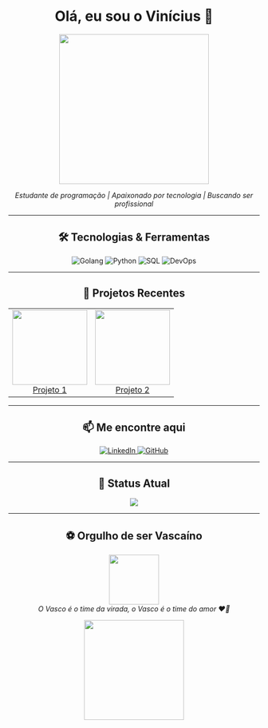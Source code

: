 <h1 align="center">Olá, eu sou o Vinícius 👋</h1>

<p align="center">
  <img src="https://media.giphy.com/media/LHZyixOnHwDDy/giphy.gif" width="300"/>
</p>

<p align="center">
  <em>Estudante de programação | Apaixonado por tecnologia | Buscando ser profissional</em>
</p>

---

<h2 align="center">🛠 Tecnologias & Ferramentas</h2>
<p align="center">
  <img alt="Golang" src="https://img.shields.io/badge/Go-00ADD8?style=for-the-badge&logo=go&logoColor=white(https://https://i.imgur.com/CtiJmVz.png" />
  <img alt="Python" src="https://img.shields.io/badge/Python-3776AB?style=for-the-badge&logo=python&logoColor=white" />
  <img alt="SQL" src="https://img.shields.io/badge/SQL-4479A1?style=for-the-badge&logo=postgresql&logoColor=white" />
  <img alt="DevOps" src="https://img.shields.io/badge/DevOps-0A66C2?style=for-the-badge&logo=azuredevops&logoColor=white" />
</p>

---

<h2 align="center">🚀 Projetos Recentes</h2>

<table align="center" cellspacing="15">
  <tr>
    <td align="center">
      <a href="https://github.com/seu-usuario/projeto1" target="_blank">
        <img src="https://user-images.githubusercontent.com/0000000/placeholder1.png" width="150" />
        <br />
        Projeto 1
      </a>
    </td>
    <td align="center">
      <a href="https://github.com/seu-usuario/projeto2" target="_blank">
        <img src="https://user-images.githubusercontent.com/0000000/placeholder2.png" width="150" />
        <br />
        Projeto 2
      </a>
    </td>
  </tr>
</table>

---

<h2 align="center">📫 Me encontre aqui</h2>
<p align="center">
  <a href="https://linkedin.com/in/seu-usuario" target="_blank">
    <img alt="LinkedIn" src="https://img.shields.io/badge/LinkedIn-0A66C2?style=for-the-badge&logo=linkedin&logoColor=white" />
  </a>
  <a href="https://github.com/seu-usuario" target="_blank">
    <img alt="GitHub" src="https://img.shields.io/badge/GitHub-181717?style=for-the-badge&logo=github&logoColor=white" />
  </a>
</p>

---

<h2 align="center">💬 Status Atual</h2>
<p align="center">
  <img src="https://readme-typing-svg.demolab.com?font=Fira+Code&size=24&duration=4000&pause=500&color=00FF00&center=true&vCenter=true&width=500&height=50&lines=Estudando+Go%2C+Python+e+SQL...;Construindo+projetos+reais...;Buscando+melhorar+sempre..." />
</p>

---

<h2 align="center">⚽ Orgulho de ser Vascaíno</h2>
<p align="center">
  <img src="https://upload.wikimedia.org/wikipedia/commons/thumb/9/93/CR_vasco_da_gama.svg/1200px-CR_vasco_da_gama.svg.png" width="100"/>
  <br/>
  <em>O Vasco é o time da virada, o Vasco é o time do amor ❤️🖤</em>
</p>

<p align="center">
  <img src="https://media.giphy.com/media/3o7btPCcdNniyf0ArS/giphy.gif" width="200" />
</p>
